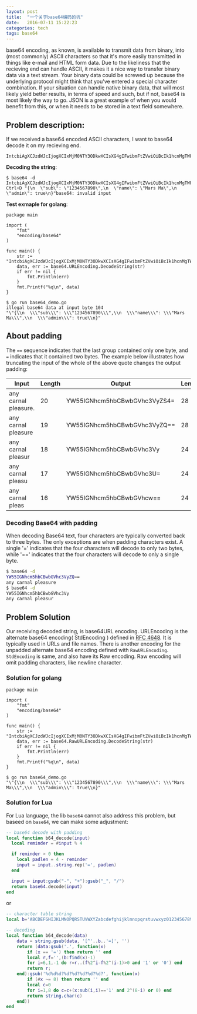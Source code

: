 ```yaml
---
layout: post
title:  "一个关于base64编码的坑"
date:   2016-07-11 15:22:23
categories: tech
tags: base64
---
```


base64 encoding, as known, is available to transmit data from binary, into (most commonly) ASCII characters so that it's more easily transmitted in things like 
e-mail and HTML form data. Due to the likeliness that the recieving end can handle ASCII, it makes it a nice way to transfer binary data via a text stream.
Your binary data could be screwed up because the underlying protocol might think that you've entered a special character combination. If your situation can handle 
native binary data, that will most likely yield better results, in terms of speed and such, but if not, base64 is most likely the way to go.
JSON is a great example of when you would benefit from this, or when it needs to be stored in a text field somewhere.


## Problem description:

If we received a base64 encoded ASCII characters, I want to base64 decode it on my recieving end.

```shell
IntcbiAgXCJzdWJcIjogXCIxMjM0NTY3ODkwXCIsXG4gIFwibmFtZVwiOiBcIk1hcnMgTWFcIixcbiAgXCJhZG1pblwiOiB0cnVlXG59Ig
```

**Decoding the string**:

```shell
$ base64 -d
IntcbiAgXCJzdWJcIjogXCIxMjM0NTY3ODkwXCIsXG4gIFwibmFtZVwiOiBcIk1hcnMgTWFcIixcbiAgXCJhZG1pblwiOiB0cnVlXG59Ig
Ctrl+D "{\n  \"sub\": \"1234567890\",\n  \"name\": \"Mars Ma\",\n  \"admin\": true\n}"base64: invalid input
```

**Test exmaple for golang**:

```
package main

import (
	"fmt"
	"encoding/base64"
)

func main() {
	str := "IntcbiAgXCJzdWJcIjogXCIxMjM0NTY3ODkwXCIsXG4gIFwibmFtZVwiOiBcIk1hcnMgTWFcIixcbiAgXCJhZG1pblwiOiB0cnVlXG59Ig"
	data, err := base64.URLEncoding.DecodeString(str)
	if err != nil {
		fmt.Println(err)
	}
	fmt.Printf("%q\n", data)
}

$ go run base64_demo.go 
illegal base64 data at input byte 104
"\"{\\n  \\\"sub\\\": \\\"1234567890\\\",\\n  \\\"name\\\": \\\"Mars Ma\\\",\\n  \\\"admin\\\": true\\n}"
```

## About padding

The `==` sequence indicates that the last group contained only one byte, and `=` indicates that it contained two bytes. The example below illustrates how truncating the input of the whole of the above quote changes the output padding:

| Input               | Length | Output                       | Length | Padding |
|---------------------|--------|------------------------------|--------|---------|
| any carnal pleasure.| 20     | YW55IGNhcm5hbCBwbGVhc3VyZS4= | 28     | 1       |
| any carnal pleasure | 19     | YW55IGNhcm5hbCBwbGVhc3VyZQ== | 28     | 2       |
| any carnal pleasur  | 18     | YW55IGNhcm5hbCBwbGVhc3Vy     | 24     | 0       |
| any carnal pleasu   | 17     | YW55IGNhcm5hbCBwbGVhc3U=     | 24     | 1       |
| any carnal pleas    | 16     | YW55IGNhcm5hbCBwbGVhcw==     | 24     | 2       |

### Decoding Base64 with padding

When decoding Base64 text, four characters are typically converted back to three bytes. The only exceptions are when padding characters exist. A single '=' indicates that the four characters will decode to only two bytes, while '==' indicates that the four characters will decode to only a single byte. 

```bash
$ base64 -d
YW55IGNhcm5hbCBwbGVhc3VyZQ==
any carnal pleasure
$ base64 -d
YW55IGNhcm5hbCBwbGVhc3Vy    
any carnal pleasur
```

## Problem Solution

Our receiving decoded string, is base64URL encoding. URLEncoding is the alternate base64 encoding( StdEncoding ) defined in [RFC 4648][RFC-4648]. It is typically used in URLs and file names.
There is another encoding for the unpadded alternate base64 encoding defined with `RawURLEncoding`. `StdEncoding` is same, and also have its Raw encoding.
Raw encoding will omit padding characters, like newline character.

### Solution for golang

```golang
package main

import (
	"fmt"
	"encoding/base64"
)

func main() {
	str := "IntcbiAgXCJzdWJcIjogXCIxMjM0NTY3ODkwXCIsXG4gIFwibmFtZVwiOiBcIk1hcnMgTWFcIixcbiAgXCJhZG1pblwiOiB0cnVlXG59Ig"
	data, err := base64.RawURLEncoding.DecodeString(str)
	if err != nil {
		fmt.Println(err)
	}
	fmt.Printf("%q\n", data)
}

$ go run base64_demo.go 
"\"{\\n  \\\"sub\\\": \\\"1234567890\\\",\\n  \\\"name\\\": \\\"Mars Ma\\\",\\n  \\\"admin\\\": true\\n}"
```

### Solution for Lua

For Lua language, the lib `base64` cannot also address this problem, but baseed on `base64`, we can make some adjustment:

```lua
-- base64 decode with padding
local function b64_decode(input)
  local reminder = #input % 4

  if reminder > 0 then
    local padlen = 4 - reminder
    input = input..string.rep('=', padlen)
  end

  input = input:gsub("-", "+"):gsub("_", "/")
  return base64.decode(input)
end
```

or

```lua
-- character table string
local b='ABCDEFGHIJKLMNOPQRSTUVWXYZabcdefghijklmnopqrstuvwxyz0123456789+/'

-- decoding
local function b64_decode(data)
    data = string.gsub(data, '[^'..b..'=]', '')
    return (data:gsub('.', function(x)
        if (x == '=') then return '' end
        local r,f='',(b:find(x)-1)
        for i=6,1,-1 do r=r..(f%2^i-f%2^(i-1)>0 and '1' or '0') end
        return r;
    end):gsub('%d%d%d?%d?%d?%d?%d?%d?', function(x)
        if (#x ~= 8) then return '' end
        local c=0
        for i=1,8 do c=c+(x:sub(i,i)=='1' and 2^(8-i) or 0) end
        return string.char(c)
    end))
end
```

[RFC-4648]: https://tools.ietf.org/html/rfc3548